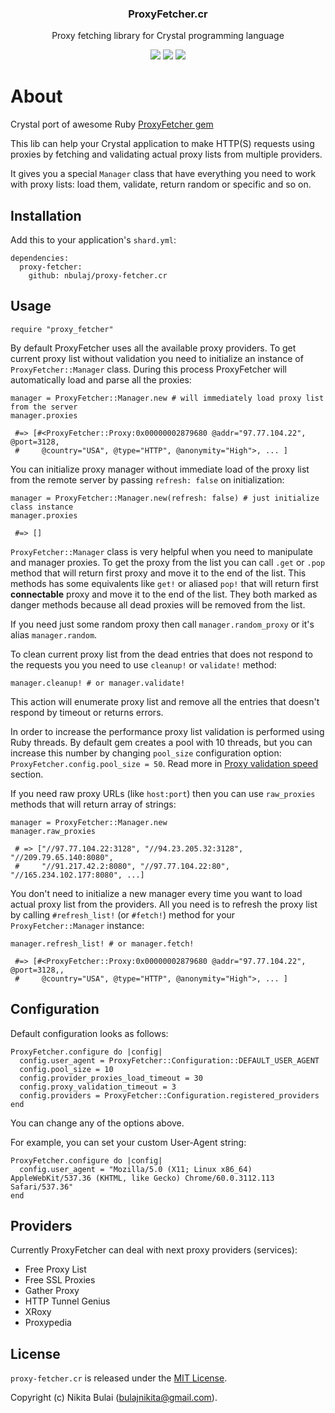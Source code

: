 <p align="center">
  <h3 align="center">ProxyFetcher.cr</h3>
  <p align="center">Proxy fetching library for Crystal programming language<p>
  <p align="center">
    <a href="https://travis-ci.org/nbulaj/proxy-fetcher.cr"><img src="https://travis-ci.org/nbulaj/proxy-fetcher.cr.svg?branch=master"></a>
    <a href="https://github.com/nbulaj/proxy-fetcher.cr/releases"><img src="https://img.shields.io/github/v/release/nbulaj/proxy-fetcher.cr.svg?maxAge=360"></a>
    <a href="https://github.com/nbulaj/proxy-fetcher.cr/blob/master/LICENSE"><img src="https://img.shields.io/github/license/nbulaj/proxy-fetcher.cr.svg"></a>
  </p>
</p>

# About

Crystal port of awesome Ruby [ProxyFetcher gem](https://github.com/nbulaj/proxy_fetcher)

This lib can help your Crystal application to make HTTP(S) requests using proxies by fetching
and validating actual proxy lists from multiple providers.

It gives you a special `Manager` class that have everything you need to work with proxy lists: load them, validate, 
return random or specific and so on.

## Installation

Add this to your application's `shard.yml`:

```
dependencies:
  proxy-fetcher:
    github: nbulaj/proxy-fetcher.cr
```

## Usage

```crystal
require "proxy_fetcher"
```

By default ProxyFetcher uses all the available proxy providers. To get current proxy list without validation you
need to initialize an instance of `ProxyFetcher::Manager` class. During this process ProxyFetcher will automatically load
and parse all the proxies:

```crystal
manager = ProxyFetcher::Manager.new # will immediately load proxy list from the server
manager.proxies

 #=> [#<ProxyFetcher::Proxy:0x00000002879680 @addr="97.77.104.22", @port=3128,
 #     @country="USA", @type="HTTP", @anonymity="High">, ... ]
```

You can initialize proxy manager without immediate load of the proxy list from the remote server by passing
`refresh: false` on initialization:

```crystal
manager = ProxyFetcher::Manager.new(refresh: false) # just initialize class instance
manager.proxies

 #=> []
```

`ProxyFetcher::Manager` class is very helpful when you need to manipulate and manager proxies. To get the proxy
from the list you can call `.get` or `.pop` method that will return first proxy and move it to the end of the list.
This methods has some equivalents like `get!` or aliased `pop!` that will return first **connectable** proxy and
move it to the end of the list. They both marked as danger methods because all dead proxies will be removed from the list.

If you need just some random proxy then call `manager.random_proxy` or it's alias `manager.random`.

To clean current proxy list from the dead entries that does not respond to the requests you you need to use `cleanup!`
or `validate!` method:

```crystal
manager.cleanup! # or manager.validate!
```

This action will enumerate proxy list and remove all the entries that doesn't respond by timeout or returns errors.

In order to increase the performance proxy list validation is performed using Ruby threads. By default gem creates a
pool with 10 threads, but you can increase this number by changing `pool_size` configuration option: `ProxyFetcher.config.pool_size = 50`.
Read more in [Proxy validation speed](#proxy-validation-speed) section.

If you need raw proxy URLs (like `host:port`) then you can use `raw_proxies` methods that will return array of strings:

```crystal
manager = ProxyFetcher::Manager.new
manager.raw_proxies

 # => ["//97.77.104.22:3128", "//94.23.205.32:3128", "//209.79.65.140:8080",
 #     "//91.217.42.2:8080", "//97.77.104.22:80", "//165.234.102.177:8080", ...]
```

You don't need to initialize a new manager every time you want to load actual proxy list from the providers. All you
need is to refresh the proxy list by calling `#refresh_list!` (or `#fetch!`) method for your `ProxyFetcher::Manager` instance:

```crystal
manager.refresh_list! # or manager.fetch!

 #=> [#<ProxyFetcher::Proxy:0x00000002879680 @addr="97.77.104.22", @port=3128,,
 #     @country="USA", @type="HTTP", @anonymity="High">, ... ]
```

## Configuration

Default configuration looks as follows:

```crystal
ProxyFetcher.configure do |config|
  config.user_agent = ProxyFetcher::Configuration::DEFAULT_USER_AGENT
  config.pool_size = 10
  config.provider_proxies_load_timeout = 30
  config.proxy_validation_timeout = 3
  config.providers = ProxyFetcher::Configuration.registered_providers
end
```

You can change any of the options above.

For example, you can set your custom User-Agent string:

```crystal
ProxyFetcher.configure do |config|
  config.user_agent = "Mozilla/5.0 (X11; Linux x86_64) AppleWebKit/537.36 (KHTML, like Gecko) Chrome/60.0.3112.113 Safari/537.36"
end
```

## Providers

Currently ProxyFetcher can deal with next proxy providers (services):

* Free Proxy List
* Free SSL Proxies
* Gather Proxy
* HTTP Tunnel Genius
* XRoxy
* Proxypedia

## License

`proxy-fetcher.cr` is released under the [MIT License](http://www.opensource.org/licenses/MIT).

Copyright (c) Nikita Bulai (bulajnikita@gmail.com).
